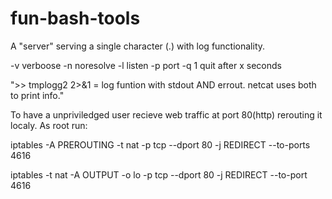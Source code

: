 # fun-bash-tools

 A "server" serving a single character (.) with log functionality.
 
 -v verboose -n noresolve -l listen -p port -q 1 quit after x seconds
 
 ">> tmplogg2 2>&1 = log funtion with stdout AND errout. netcat uses both to print info."

To have a unpriviledged user recieve web traffic at port 80(http) rerouting it localy. As root run:

iptables -A PREROUTING -t nat -p tcp --dport 80 -j REDIRECT --to-ports 4616

iptables -t nat -A OUTPUT -o lo -p tcp --dport 80 -j REDIRECT --to-port 4616
